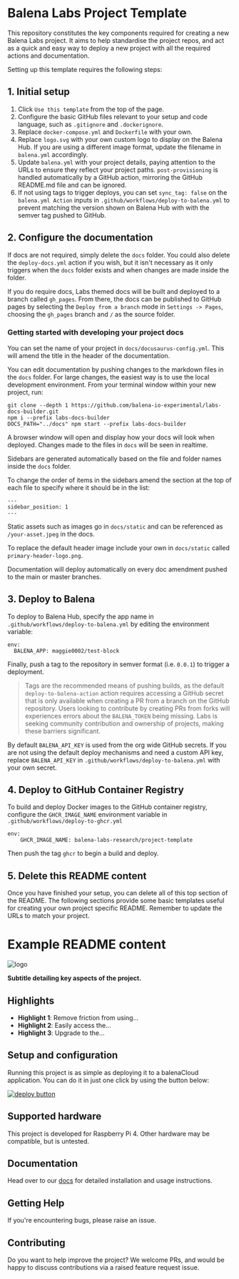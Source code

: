 # Balena Labs Project Template

This repository constitutes the key components required for creating a new Balena Labs project. It aims to help standardise the project repos, and act as a quick and easy way to deploy a new project with all the required actions and documentation.

Setting up this template requires the following steps:

## 1. Initial setup

1. Click `Use this template` from the top of the page.
2. Configure the basic GitHub files relevant to your setup and code language, such as `.gitignore` and `.dockerignore`.
3. Replace `docker-compose.yml` and `Dockerfile` with your own.
4. Replace `logo.svg` with your own custom logo to display on the Balena Hub. If you are using a different image format, update the filename in `balena.yml` accordingly.
5. Update `balena.yml` with your project details, paying attention to the URLs to ensure they reflect your project paths. `post-provisioning` is handled automatically by a GitHub action, mirroring the GitHub README.md file and can be ignored.
6. If not using tags to trigger deploys, you can set `sync_tag: false` on the `balena.yml Action` inputs in `.github/workflows/deploy-to-balena.yml` to prevent matching the version shown on Balena Hub with with the semver tag pushed to GitHub.

## 2. Configure the documentation

If docs are not required, simply delete the `docs` folder. You could also delete the `deploy-docs.yml` action if you wish, but it isn't necessary as it only triggers when the `docs` folder exists and when changes are made inside the folder.

If you do require docs, Labs themed docs will be built and deployed to a branch called `gh_pages`. From there, the docs can be published to GitHub pages by selecting the `Deploy from a branch` mode in `Settings -> Pages`, choosing the `gh_pages` branch and `/` as the source folder.

### Getting started with developing your project docs

You can set the name of your project in `docs/docusaurus-config.yml`. This will amend the title in the header of the documentation.

You can edit documentation by pushing changes to the markdown files in the `docs` folder. For large changes, the easiest way is to use the local development environment. From your terminal window within your new project, run:

```
git clone --depth 1 https://github.com/balena-io-experimental/labs-docs-builder.git
npm i --prefix labs-docs-builder
DOCS_PATH="../docs" npm start --prefix labs-docs-builder
```

A browser window will open and display how your docs will look when deployed. Changes made to the files in `docs` will be seen in realtime.

Sidebars are generated automatically based on the file and folder names inside the `docs` folder.

To change the order of items in the sidebars amend the section at the top of each file to specify where it should be in the list:

```
---
sidebar_position: 1
---
```

Static assets such as images go in `docs/static` and can be referenced as `/your-asset.jpeg` in the docs.

To replace the default header image include your own in `docs/static` called `primary-header-logo.png`.

Documentation will deploy automatically on every doc amendment pushed to the main or master branches.

## 3. Deploy to Balena

To deploy to Balena Hub, specify the app name in `.github/workflows/deploy-to-balena.yml` by editing the environment variable:

```
env:
  BALENA_APP: maggie0002/test-block
```

Finally, push a tag to the repository in semver format (i.e. `0.0.1`) to trigger a deployment.

> Tags are the recommended means of pushing builds, as the default `deploy-to-balena-action` action requires accessing a GitHub secret that is only available when creating a PR from a branch on the GitHub repository. Users looking to contribute by creating PRs from forks will experiences errors about the `BALENA_TOKEN` being missing. Labs is seeking community contribution and ownership of projects, making these barriers significant.

By default `BALENA_API_KEY` is used from the org wide GitHub secrets. If you are not using the default deploy mechanisms and need a custom API key, replace `BALENA_API_KEY` in `.github/workflows/deploy-to-balena.yml` with your own secret.

## 4. Deploy to GitHub Container Registry

To build and deploy Docker images to the GitHub container registry, configure the `GHCR_IMAGE_NAME` environment variable in `.github/workflows/deploy-to-ghcr.yml`

```
env:
    GHCR_IMAGE_NAME: balena-labs-research/project-template
```

Then push the tag `ghcr` to begin a build and deploy.

## 5. Delete this README content

Once you have finished your setup, you can delete all of this top section of the README. The following sections provide some basic templates useful for creating your own project specific README. Remember to update the URLs to match your project.

# Example README content

![logo](https://raw.githubusercontent.com/balena-io-projects/balena-sound/master/docs/images/balenaSound-logo.png)

**Subtitle detailing key aspects of the project.**

## Highlights

- **Highlight 1**: Remove friction from using...
- **Highlight 2**: Easily access the...
- **Highlight 3**: Upgrade to the...

## Setup and configuration

Running this project is as simple as deploying it to a balenaCloud application. You can do it in just one click by using the button below:

[![deploy button](https://balena.io/deploy.svg)](https://dashboard.balena-cloud.com/deploy?repoUrl=https://github.com/balena-labs-projects/project-template)

## Supported hardware

This project is developed for Raspberry Pi 4. Other hardware may be compatible, but is untested.

## Documentation

Head over to our [docs](https://balena-labs-projects.github.io/project-template/) for detailed installation and usage instructions.

## Getting Help

If you're encountering bugs, please raise an issue.

## Contributing

Do you want to help improve the project? We welcome PRs, and would be happy to discuss contributions via a raised feature request issue.
